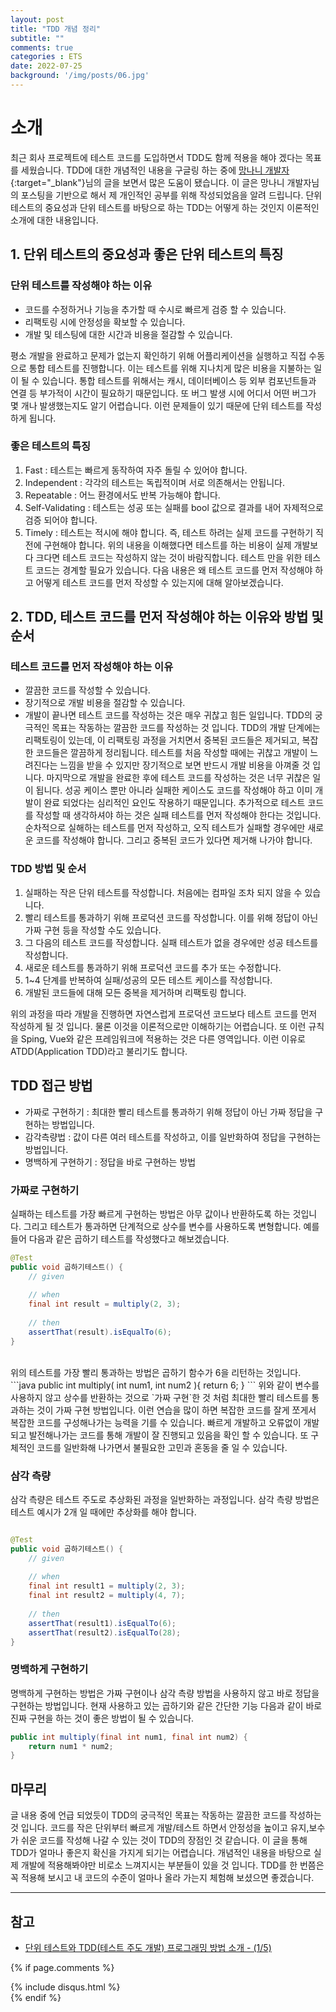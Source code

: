 ```yaml
---
layout: post
title: "TDD 개념 정리"
subtitle: ""
comments: true
categories : ETS
date: 2022-07-25
background: '/img/posts/06.jpg'
---
```


# 소개
최근 회사 프로젝트에 테스트 코드를 도입하면서 TDD도 함께 적용을 해야 겠다는 목표를 세웠습니다.
TDD에 대한 개념적인 내용을 구글링 하는 중에 [망나니 개발자](https://mangkyu.tistory.com/182){:target="_blank"}님의 글을 보면서 많은 도움이 됐습니다.
이 글은 망나니 개발자님의 포스팅을 기반으로 해서 제 개인적인 공부를 위해 작성되었음을 알려 드립니다.
단위 테스트의 중요성과 단위 테스트를 바탕으로 하는 TDD는 어떻게 하는 것인지 이론적인 소개에 대한 내용입니다.

## 1. 단위 테스트의 중요성과 좋은 단위 테스트의 특징
### 단위 테스트를 작성해야 하는 이유
- 코드를 수정하거나 기능을 추가할 때 수시로 빠르게 검증 할 수 있습니다.
- 리팩토링 시에 안정성을 확보할 수 있습니다.
- 개발 및 테스팅에 대한 시간과 비용을 절감할 수 있습니다.

평소 개발을 완료하고 문제가 없는지 확인하기 위해 어플리케이션을 실행하고 직접 수동으로 통합 테스트를 진행합니다.
이는 테스트를 위해 지나치게 많은 비용을 지불하는 일이 될 수 있습니다.
통합 테스트를 위해서는 캐시, 데이터베이스 등 외부 컴포넌트들과 연결 등 부가적이 시간이 필요하기 때문입니다.
또 버그 발생 시에 어디서 어떤 버그가 몇 개나 발생했는지도 알기 어렵습니다.
이런 문제들이 있기 때문에 단위 테스트를 작성하게 됩니다.

### 좋은 테스트의 특징
1. Fast : 테스트는 빠르게 동작하여 자주 돌릴 수 있어야 합니다.
2. Independent : 각각의 테스트는 독립적이며 서로 의존해서는 안됩니다.
3. Repeatable : 어느 환경에서도 반복 가능해야 합니다.
4. Self-Validating : 테스트는 성공 또는 실패를 bool 값으로 결과를 내어 자제적으로 검증 되어야 합니다.
5. Timely : 테스트는 적시에 해야 합니다. 즉, 테스트 하려는 실제 코드를 구현하기 직전에 구현해야 합니다.
위의 내용을 이해했다면 테스트를 하는 비용이 실제 개발보다 크다면 테스트 코드는 작성하지 않는 것이 바람직합니다.
테스트 만을 위한 테스트 코드는 경계할 필요가 있습니다.
다음 내용은 왜 테스트 코드를 먼저 작성해야 하고 어떻게 테스트 코드를 먼저 작성할 수 있는지에 대해 알아보겠습니다.

## 2. TDD, 테스트 코드를 먼저 작성해야 하는 이유와 방법 및 순서
### 테스트 코드를 먼저 작성해야 하는 이유
- 깔끔한 코드를 작성할 수 있습니다.
- 장기적으로 개발 비용을 절감할 수 있습니다.
- 개발이 끝나면 테스트 코드를 작성하는 것은 매우 귀찮고 힘든 일입니다.
TDD의 궁극적인 목표는 작동하는 깔끔한 코드를 작성하는 것 입니다. TDD의 개발 단계에는 리팩토링이 있는데, 이 리팩토링 과정을 거치면서 중복된 코드들은 제거되고, 복잡한 코드들은 깔끔하게 정리됩니다.
테스트를 처음 작성할 때에는 귀찮고 개발이 느려진다는 느낌을 받을 수 있지만 장기적으로 보면 반드시 개발 비용을 아껴줄 것 입니다.
마지막으로 개발을 완료한 후에 테스트 코드를 작성하는 것은 너무 귀찮은 일이 됩니다.
성공 케이스 뿐만 아니라 실패한 케이스도 코드를 작성해야 하고 이미 개발이 완료 되었다는 심리적인 요인도 작용하기 때문입니다.
추가적으로 테스트 코드를 작성할 때 생각하셔야 하는 것은 실패 테스트를 먼저 작성해야 한다는 것입니다.
순차적으로 실해하는 테스트를 먼저 작성하고, 오직 테스트가 실패할 경우에만 새로운 코드를 작성해야 합니다.
그리고 중복된 코드가 있다면 제거해 나가야 합니다.

### TDD 방법 및 순서
1. 실패하는 작은 단위 테스트를 작성합니다. 처음에는 컴파일 조차 되지 않을 수 있습니다.
2. 빨리 테스트를 통과하기 위해 프로덕션 코드를 작성합니다. 이를 위해 정답이 아닌 가짜 구현 등을 작성할 수도 있습니다.
3. 그 다음의 테스트 코드를 작성합니다. 실패 테스트가 없을 경우에만 성공 테스트를 작성합니다.
4. 새로운 테스트를 통과하기 위해 프로덕션 코드를 추가 또는 수정합니다.
5. 1~4 단계를 반복하여 실패/성공의 모든 테스트 케이스를 작성합니다.
6. 개발된 코드들에 대해 모든 중복을 제거하며 리팩토링 합니다.

위의 과정을 따라 개발을 진행하면 자연스럽게 프로덕션 코드보다 테스트 코드를 먼저 작성하게 될 것 입니다.
물론 이것을 이론적으로만 이해하기는 어렵습니다.
또 이런 규칙을 Sping, Vue와 같은 프레임워크에 적용하는 것은 다른 영역입니다. 이런 이유로 ATDD(Application TDD)라고 불리기도 합니다.

## TDD 접근 방법
- 가짜로 구현하기 : 최대한 빨리 테스트를 통과하기 위해 정답이 아닌 가짜 정답을 구현하는 방법입니다.
- 감각측량법 : 값이 다른 여러 테스트를 작성하고, 이를 일반화하여 정답을 구현하는 방법입니다.
- 명백하게 구현하기 : 정답을 바로 구현하는 방법

### 가짜로 구현하기
실패하는 테스트를 가장 빠르게 구현하는 방법은 아무 값이나 반환하도록 하는 것입니다.
그리고 테스트가 통과하면 단계적으로 상수를 변수를 사용하도록 변형합니다.
예를 들어 다음과 같은 곱하기 테스트를 작성했다고 해보겠습니다.

```java
@Test
public void 곱하기테스트() {
    // given
    
    // when
    final int result = multiply(2, 3);
    
    // then
    assertThat(result).isEqualTo(6);
}
```
<br>
위의 테스트를 가장 빨리 통과하는 방법은 곱하기 함수가 6을 리턴하는 것입니다.
<br>
```java
public int multiply( int num1, int num2 ){
  return 6;
}
```
위와 같이 변수를 사용하지 않고 상수를 반환하는 것으로 `가짜 구현`한 것 처럼 최대한 빨리 테스트를 통과하는 것이 가짜 구현 방법입니다.
이런 연습을 많이 하면 복잡한 코드를 잘게 쪼게서 복잡한 코드를 구성해나가는 능력을 기를 수 있습니다.
빠르게 개발하고 오류없이 개발되고 발전해나가는 코드를 통해 개발이 잘 진행되고 있음을 확인 할 수 있습니다.
또 구체적인 코드를 일반화해 나가면서 불필요한 고민과 혼동을 줄 일 수 있습니다.

### 삼각 측량
삼각 측량은 테스트 주도로 추상화된 과정을 일반화하는 과정입니다. 
삼각 측량 방법은 테스트 예시가 2개 일 때에만 추상화를 해야 합니다.
```java

@Test
public void 곱하기테스트() {
    // given
    
    // when
    final int result1 = multiply(2, 3);
    final int result2 = multiply(4, 7);
    
    // then
    assertThat(result1).isEqualTo(6);
    assertThat(result2).isEqualTo(28);
}
```

### 명백하게 구현하기
명백하게 구현하는 방법은 가짜 구현이나 삼각 측량 방법을 사용하지 않고 바로 정답을 구현하는 방법입니다.
현재 사용하고 있는 곱하기와 같은 간단한 기능 다음과 같이 바로 진짜 구현을 하는 것이 좋은 방법이 될 수 있습니다.
```java
public int multiply(final int num1, final int num2) {
    return num1 * num2;
}
```

## 마무리
글 내용 중에 언급 되었듯이 TDD의 궁극적인 목표는 작동하는 깔끔한 코드를 작성하는 것 입니다.
코드를 작은 단위부터 빠르게 개발/테스트 하면서 안정성을 높이고 유지,보수가 쉬운 코드를 작성해 나갈 수 있는 것이 TDD의 장점인 것 같습니다.
이 글을 통해 TDD가 얼마나 좋은지 확신을 가지게 되기는 어렵습니다.
개념적인 내용을 바탕으로 실제 개발에 적용해봐야만 비로소 느껴지시는 부분들이 있을 것 입니다.
TDD를 한 번쯤은 꼭 적용해 보시고 내 코드의 수준이 얼마나 올라 가는지 체험해 보셨으면 좋겠습니다.

---
## 참고
- [단위 테스트와 TDD(테스트 주도 개발) 프로그래밍 방법 소개 - (1/5)]([https://mangkyu.tistory.com/15](https://mangkyu.tistory.com/182))

{% if page.comments %}
<div id="post-disqus" class="container">
{% include disqus.html %}
</div>
{% endif %}
